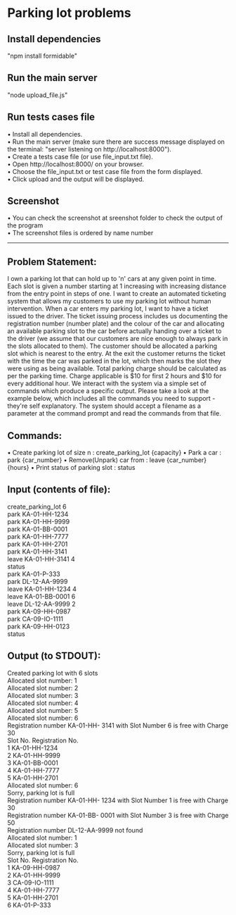 # Parking lot problems

## Install dependencies
"npm install formidable"

## Run the main server
"node upload_file.js"

## Run tests cases file
• Install all dependencies.<br/>
• Run the main server (make sure there are success message displayed on the terminal: "server listening on http://localhost:8000").<br/>
• Create a tests case file (or use file_input.txt file). <br/>
• Open http://localhost:8000/ on your browser. <br/>
• Choose the file_input.txt or test case file from the form displayed. <br/>
• Click upload and the output will be displayed. <br/>

## Screenshot
• You can check the screenshot at sreenshot folder to check the output of the program <br/>
• The screenshot files is ordered by name number

_____________________________________________________________________________________________________

## Problem Statement:

I own a parking lot that can hold up to 'n' cars at any given point in time. Each slot is 
given a number starting at 1 increasing with increasing distance from the entry point 
in steps of one. I want to create an automated ticketing system that allows my 
customers to use my parking lot without human intervention.
When a car enters my parking lot, I want to have a ticket issued to the driver. The 
ticket issuing process includes us documenting the registration number (number 
plate) and the colour of the car and allocating an available parking slot to the car 
before actually handing over a ticket to the driver (we assume that our customers are 
nice enough to always park in the slots allocated to them). The customer should be 
allocated a parking slot which is nearest to the entry. At the exit the customer returns 
the ticket with the time the car was parked in the lot, which then marks the slot they 
were using as being available. Total parking charge should be calculated as per the 
parking time. Charge applicable is $10 for first 2 hours and $10 for every additional 
hour.
We interact with the system via a simple set of commands which produce a specific 
output. Please take a look at the example below, which includes all the commands 
you need to support - they're self explanatory. The system should accept a filename
as a parameter at the command prompt and read the commands from that file.

## Commands:
• Create parking lot of size n : create_parking_lot 
{capacity}
• Park a car : park {car_number} • Remove(Unpark) car from : leave {car_number} {hours}
• Print status of parking slot : status

## Input (contents of file):
create_parking_lot 6<br/>
park KA-01-HH-1234<br/>
park KA-01-HH-9999<br/>
park KA-01-BB-0001<br/>
park KA-01-HH-7777<br/>
park KA-01-HH-2701<br/>
park KA-01-HH-3141<br/>
leave KA-01-HH-3141 4<br/>
status<br/>
park KA-01-P-333<br/>
park DL-12-AA-9999<br/>
leave KA-01-HH-1234 4<br/>
leave KA-01-BB-0001 6<br/>
leave DL-12-AA-9999 2<br/>
park KA-09-HH-0987<br/>
park CA-09-IO-1111<br/>
park KA-09-HH-0123<br/>
status<br/>

## Output (to STDOUT):
Created parking lot with 6 slots<br/>
Allocated slot number: 1<br/>
Allocated slot number: 2<br/>
Allocated slot number: 3<br/>
Allocated slot number: 4<br/>
Allocated slot number: 5<br/>
Allocated slot number: 6<br/>
Registration number KA-01-HH-
3141 with Slot Number 6 is free with Charge 30<br/>
Slot No. Registration No.<br/>
1 KA-01-HH-1234 <br/>
2 KA-01-HH-9999 <br/>
3 KA-01-BB-0001 <br/>
4 KA-01-HH-7777 <br/>
5 KA-01-HH-2701 <br/>
Allocated slot number: 6<br/>
Sorry, parking lot is full<br/>
Registration number KA-01-HH-
1234 with Slot Number 1 is free with Charge 30<br/>
Registration number KA-01-BB-
0001 with Slot Number 3 is free with Charge 50<br/>
Registration number DL-12-AA-9999 not found<br/>
Allocated slot number: 1<br/>
Allocated slot number: 3<br/>
Sorry, parking lot is full<br/>
Slot No. Registration No.<br/>
1 KA-09-HH-0987 <br/>
2 KA-01-HH-9999 <br/>
3 CA-09-IO-1111 <br/>
4 KA-01-HH-7777 <br/>
5 KA-01-HH-2701 <br/>
6 KA-01-P-333<br/>
